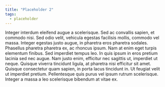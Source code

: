 ```yaml
---
title: "Placeholder 2"
tags:
  - placeholder
---
```


Integer interdum eleifend augue a scelerisque. Sed ac convallis sapien, et commodo nisi. Sed odio velit, vehicula egestas facilisis mollis, commodo vel massa. Integer egestas justo augue, in pharetra eros pharetra sodales. Phasellus pharetra pharetra ex, ac rhoncus ipsum. Nam at enim eget turpis elementum finibus. Sed imperdiet tempus leo. In quis ipsum in eros pretium lacinia sed nec augue. Nam justo enim, efficitur nec sagittis ut, imperdiet ut neque. Quisque viverra tincidunt ligula, at pharetra nisi efficitur sit amet. Quisque consectetur quam sapien, in porta lacus tincidunt in. Ut feugiat velit ut imperdiet pretium. Pellentesque quis purus vel ipsum rutrum scelerisque. Integer a massa a leo scelerisque bibendum at vitae ex.
